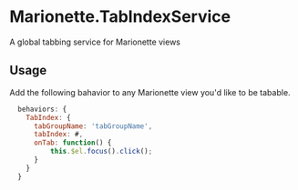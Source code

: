 # Marionette.TabIndexService
A global tabbing service for Marionette views

## Usage

Add the following bahavior to any Marionette view you'd like to be tabable. 

```javascript
  behaviors: {
    TabIndex: {
      tabGroupName: 'tabGroupName',
      tabIndex: #,
      onTab: function() {
          this.$el.focus().click();
      }
    }
  }
```
